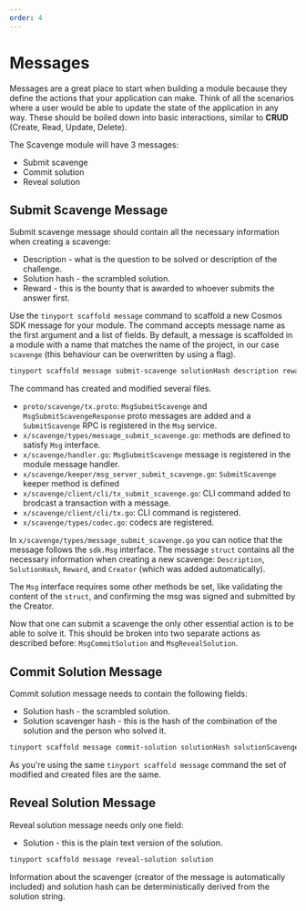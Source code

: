 ```yaml
---
order: 4
---
```


# Messages

Messages are a great place to start when building a module because they define the actions that your application can make. Think of all the scenarios where a user would be able to update the state of the application in any way. These should be boiled down into basic interactions, similar to **CRUD** (Create, Read, Update, Delete).

The Scavenge module will have 3 messages:

* Submit scavenge
* Commit solution
* Reveal solution

## Submit Scavenge Message

Submit scavenge message should contain all the necessary information when creating a scavenge:

* Description - what is the question to be solved or description of the challenge.
* Solution hash - the scrambled solution.
* Reward - this is the bounty that is awarded to whoever submits the answer first.

Use the `tinyport scaffold message` command to scaffold a new Cosmos SDK message for your module. The command accepts message name as the first argument and a list of fields. By default, a message is scaffolded in a module with a name that matches the name of the project, in our case `scavenge` (this behaviour can be overwritten by using a flag).

```bash
tinyport scaffold message submit-scavenge solutionHash description reward
```

The command has created and modified several files.

* `proto/scavenge/tx.proto`: `MsgSubmitScavenge` and `MsgSubmitScavengeResponse` proto messages are added and a `SubmitScavenge` RPC is registered in the `Msg` service.
* `x/scavenge/types/message_submit_scavenge.go`: methods are defined to satisfy `Msg` interface.
* `x/scavenge/handler.go`: `MsgSubmitScavenge` message is registered in the module message handler.
* `x/scavenge/keeper/msg_server_submit_scavenge.go`: `SubmitScavenge` keeper method is defined
* `x/scavenge/client/cli/tx_submit_scavenge.go`: CLI command added to brodcast a transaction with a message.
* `x/scavenge/client/cli/tx.go`: CLI command is registered.
* `x/scavenge/types/codec.go`: codecs are registered.

In `x/scavenge/types/message_submit_scavenge.go` you can notice that the message follows the `sdk.Msg` interface. The message `struct` contains all the necessary information when creating a new scavenge: `Description`, `SolutionHash`, `Reward`, and `Creator` (which was added automatically).

The `Msg` interface requires some other methods be set, like validating the content of the `struct`, and confirming the msg was signed and submitted by the Creator.

Now that one can submit a scavenge the only other essential action is to be able to solve it. This should be broken into two separate actions as described before: `MsgCommitSolution` and `MsgRevealSolution`.

## Commit Solution Message

Commit solution message needs to contain the following fields:

* Solution hash - the scrambled solution.
* Solution scavenger hash - this is the hash of the combination of the solution and the person who solved it.

```bash
tinyport scaffold message commit-solution solutionHash solutionScavengerHash
```

As you're using the same `tinyport scaffold message` command the set of modified and created files are the same.

## Reveal Solution Message

Reveal solution message needs only one field:

* Solution - this is the plain text version of the solution.

```bash
tinyport scaffold message reveal-solution solution
```

Information about the scavenger (creator of the message is automatically included) and solution hash can be deterministically derived from the solution string.
